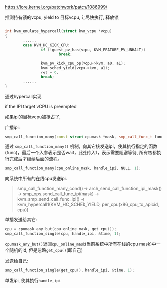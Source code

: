 https://lore.kernel.org/patchwork/patch/1086999/

推测持有锁的vcpu, yield to 目标vcpu, 让尽快执行, 释放锁

```cpp

int kvm_emulate_hypercall(struct kvm_vcpu *vcpu)
{
        ......
        case KVM_HC_KICK_CPU:
                if (!guest_pv_has(vcpu, KVM_FEATURE_PV_UNHALT))
                        break;

                kvm_pv_kick_cpu_op(vcpu->kvm, a0, a1);
                kvm_sched_yield(vcpu->kvm, a1);
                ret = 0;
                break;
        ......
}
```

通过hypercall实现

if the IPI target vCPU is preempted

如果ipi的目标vcpu被抢占了, 


广播ipi: 

```cpp
smp_call_function_many(const struct cpumask *mask, smp_call_func_t func, void *info, bool wait) 
```

通过 `smp_call_function_many()` 机制，向其它核发送ipi，使其执行指定的函数(func)，最后一个入参表示是否wait，此处传入1，表示需要阻塞等待, 所有核都执行完成后才继续后面的流程。

```cpp
smp_call_function_many(cpu_online_mask, handle_ipi, NULL, 1);
```

向系统中所有的在线cpu发送ipi.

> smp_call_function_many_cond() -> arch_send_call_function_ipi_mask() -> smp_ops.send_call_func_ipi(mask) -> kvm_smp_send_call_func_ipi() -> kvm_hypercall1(KVM_HC_SCHED_YIELD, per_cpu(x86_cpu_to_apicid, cpu))


单播发送给其它:

```cpp
cpu = cpumask_any_but(cpu_online_mask, get_cpu());
smp_call_function_single(cpu, handle_ipi, &time, 1);
```

`cpumask_any_but()`返回`cpu_online_mask`(当前系统中所有在线的cpu mask)中一个随机的id, 但是忽略`get_cpu()`(即自己)

发送给自己:

```cpp
smp_call_function_single(get_cpu(), handle_ipi, &time, 1);
```

单发ipi, 使其执行`handle_ipi`



